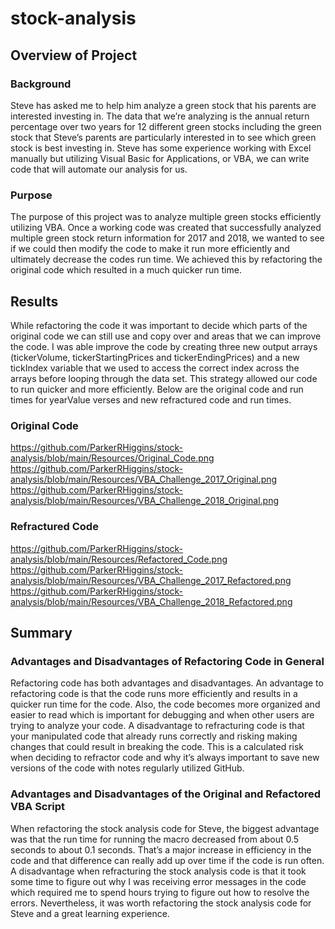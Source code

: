 # stock-analysis

## Overview of Project
### Background
Steve has asked me to help him analyze a green stock that his parents are interested investing in.  The data that we’re analyzing is the annual return percentage over two years for 12 different green stocks including the green stock that Steve’s parents are particularly interested in to see which green stock is best investing in.  Steve has some experience working with Excel manually but utilizing Visual Basic for Applications, or VBA, we can write code that will automate our analysis for us.  
### Purpose
The purpose of this project was to analyze multiple green stocks efficiently utilizing VBA.  Once a working code was created that successfully analyzed multiple green stock return information for 2017 and 2018, we wanted to see if we could then modify the code to make it run more efficiently and ultimately decrease the codes run time.  We achieved this by refactoring the original code which resulted in a much quicker run time.

## Results
While refactoring the code it was important to decide which parts of the original code we can still use and copy over and areas that we can improve the code.  I was able improve the code by creating three new output arrays (tickerVolume, tickerStartingPrices and tickerEndingPrices) and a new tickIndex variable that we used to access the correct index across the arrays before looping through the data set.  This strategy allowed our code to run quicker and more efficiently.  Below are the original code and run times for yearValue verses and new refractured code and run times. 
### Original Code
https://github.com/ParkerRHiggins/stock-analysis/blob/main/Resources/Original_Code.png
https://github.com/ParkerRHiggins/stock-analysis/blob/main/Resources/VBA_Challenge_2017_Original.png
https://github.com/ParkerRHiggins/stock-analysis/blob/main/Resources/VBA_Challenge_2018_Original.png

### Refractured Code
https://github.com/ParkerRHiggins/stock-analysis/blob/main/Resources/Refactored_Code.png
https://github.com/ParkerRHiggins/stock-analysis/blob/main/Resources/VBA_Challenge_2017_Refactored.png
https://github.com/ParkerRHiggins/stock-analysis/blob/main/Resources/VBA_Challenge_2018_Refactored.png

## Summary
### Advantages and Disadvantages of Refactoring Code in General
Refactoring code has both advantages and disadvantages.  An advantage to refactoring code is that the code runs more efficiently and results in a quicker run time for the code.  Also, the code becomes more organized and easier to read which is important for debugging and when other users are trying to analyze your code.
A disadvantage to refracturing code is that your manipulated code that already runs correctly and risking making changes that could result in breaking the code.  This is a calculated risk when deciding to refractor code and why it’s always important to save new versions of the code with notes regularly utilized GitHub.
### Advantages and Disadvantages of the Original and Refactored VBA Script
When refactoring the stock analysis code for Steve, the biggest advantage was that the run time for running the macro decreased from about 0.5 seconds to about 0.1 seconds.  That’s a major increase in efficiency in the code and that difference can really add up over time if the code is run often.  
A disadvantage when refracturing the stock analysis code is that it took some time to figure out why I was receiving error messages in the code which required me to spend hours trying to figure out how to resolve the errors.  Nevertheless, it was worth refactoring the stock analysis code for Steve and a great learning experience.
